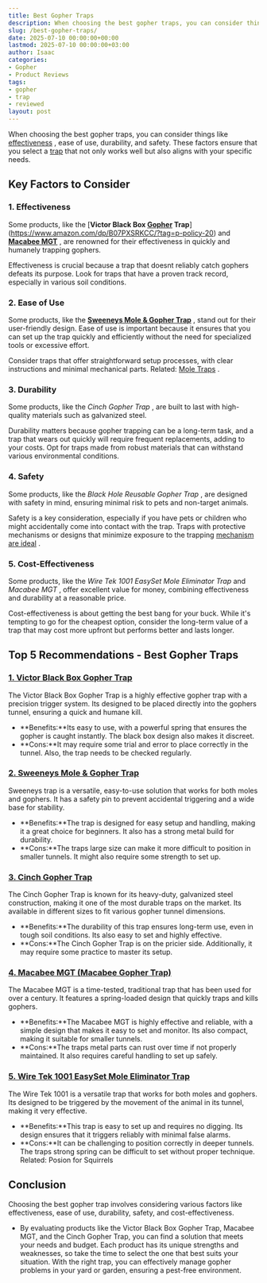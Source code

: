 ```yaml
---
title: Best Gopher Traps
description: When choosing the best gopher traps, you can consider things like effectiveness , ease of use, durability, and safety. These factors ensure that you select a...
slug: /best-gopher-traps/
date: 2025-07-10 00:00:00+00:00
lastmod: 2025-07-10 00:00:00+03:00
author: Isaac
categories:
- Gopher
- Product Reviews
tags:
- gopher
- trap
- reviewed
layout: post
---
```

When choosing the best gopher traps, you can consider things like
[effectiveness](http://ipm.ucanr.edu/PMG/PESTNOTES/pn7433.html)
, ease of use, durability, and safety. These factors ensure that you select a [trap](https://pestpolicy.com/best-fly-trap/) that not only works well but also aligns with your specific needs.
## Key Factors to Consider
### **1. Effectiveness**
Some products, like the
[**Victor Black Box [Gopher](https://pestpolicy.com/best-gopher-poison/) Trap**](https://www.amazon.com/dp/B07PXSRKCC/?tag=p-policy-20)
and
[**Macabee MGT**](https://www.amazon.com/dp/B00004RA58/?tag=p-policy-20)
, are renowned for their effectiveness in quickly and humanely trapping gophers.

Effectiveness is crucial because a trap that doesnt reliably catch gophers defeats its purpose. Look for traps that have a proven track record, especially in various soil conditions.
### **2. Ease of Use**
Some products, like the
[**Sweeneys Mole & Gopher Trap**](https://www.amazon.com/dp/B000ZONYPE/?tag=p-policy-20)
, stand out for their user-friendly design. Ease of use is important because it ensures that you can set up the trap quickly and efficiently without the need for specialized tools or excessive effort.

Consider traps that offer straightforward setup processes, with clear instructions and minimal mechanical parts.
Related:
[Mole Traps](https://pestpolicy.com/best-mole-traps/)
.
### **3. Durability**
Some products, like the
*Cinch Gopher Trap*
, are built to last with high-quality materials such as galvanized steel.

Durability matters because gopher trapping can be a long-term task, and a trap that wears out quickly will require frequent replacements, adding to your costs. Opt for traps made from robust materials that can withstand various environmental conditions.
### **4. Safety**
Some products, like the
*Black Hole Reusable Gopher Trap*
, are designed with safety in mind, ensuring minimal risk to pets and non-target animals.

Safety is a key consideration, especially if you have pets or children who might accidentally come into contact with the trap. Traps with protective mechanisms or designs that minimize exposure to the trapping
[mechanism are ideal](https://extension.colostate.edu/topic-areas/natural-resources/managing-pocket-gophers-6-515/)
.
### **5. Cost-Effectiveness**
Some products, like the
*Wire Tek 1001 EasySet Mole Eliminator Trap*
and
*Macabee MGT*
, offer excellent value for money, combining effectiveness and durability at a reasonable price.

Cost-effectiveness is about getting the best bang for your buck. While it's tempting to go for the cheapest option, consider the long-term value of a trap that may cost more upfront but performs better and lasts longer.
## Top 5 Recommendations - Best Gopher Traps
### [**1. Victor Black Box Gopher Trap**](https://www.amazon.com/dp/B07PXSRKCC/?tag=p-policy-20)
The Victor Black Box Gopher Trap is a highly effective gopher trap with a precision trigger system. Its designed to be placed directly into the gophers tunnel, ensuring a quick and humane kill.
- **Benefits:**Its easy to use, with a powerful spring that ensures the gopher is caught instantly. The black box design also makes it discreet.
- **Cons:**It may require some trial and error to place correctly in the tunnel. Also, the trap needs to be checked regularly.
### [**2. Sweeneys Mole & Gopher Trap**](https://www.amazon.com/dp/B000ZONYPE/?tag=p-policy-20)
Sweeneys trap is a versatile, easy-to-use solution that works for both moles and gophers. It has a safety pin to prevent accidental triggering and a wide base for stability.
- **Benefits:**The trap is designed for easy setup and handling, making it a great choice for beginners. It also has a strong metal build for durability.
- **Cons:**The traps large size can make it more difficult to position in smaller tunnels. It might also require some strength to set up.
### [**3. Cinch Gopher Trap**](https://www.amazon.com/dp/B00G5KHHUA/?tag=p-policy-20)
The Cinch Gopher Trap is known for its heavy-duty, galvanized steel construction, making it one of the most durable traps on the market. Its available in different sizes to fit various gopher tunnel dimensions.
- **Benefits:**The durability of this trap ensures long-term use, even in tough soil conditions. Its also easy to set and highly effective.
- **Cons:**The Cinch Gopher Trap is on the pricier side. Additionally, it may require some practice to master its setup.
### [**4. Macabee MGT (Macabee Gopher Trap)**](https://www.amazon.com/dp/B00004RA58/?tag=p-policy-20)
The Macabee MGT is a time-tested, traditional trap that has been used for over a century. It features a spring-loaded design that quickly traps and kills gophers.
- **Benefits:**The Macabee MGT is highly effective and reliable, with a simple design that makes it easy to set and monitor. Its also compact, making it suitable for smaller tunnels.
- **Cons:**The traps metal parts can rust over time if not properly maintained. It also requires careful handling to set up safely.
### [**5. Wire Tek 1001 EasySet Mole Eliminator Trap**](https://www.amazon.com/dp/B000SDKGC6/?tag=p-policy-20)
The Wire Tek 1001 is a versatile trap that works for both moles and gophers. Its designed to be triggered by the movement of the animal in its tunnel, making it very effective.
- **Benefits:**This trap is easy to set up and requires no digging. Its design ensures that it triggers reliably with minimal false alarms.
- **Cons:**It can be challenging to position correctly in deeper tunnels. The traps strong spring can be difficult to set without proper technique.
Related:
Posion for Squirrels
## Conclusion
Choosing the best gopher trap involves considering various factors like effectiveness, ease of use, durability, safety, and cost-effectiveness.
- By evaluating products like the Victor Black Box Gopher Trap, Macabee MGT, and the Cinch Gopher Trap, you can find a solution that meets your needs and budget.
Each product has its unique strengths and weaknesses, so take the time to select the one that best suits your situation. With the right trap, you can effectively manage gopher problems in your yard or garden, ensuring a pest-free environment.

